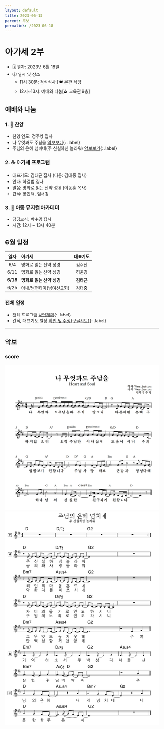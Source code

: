 ```yaml
---
layout: default
title: 2023-06-18
parent: 주보
permalink: /2023-06-18
---
```


# 아가세 2부
- 🗓️ 일자: 2023년 6월 18일
- 🕦 일시 및 장소
  -  11시 30분: 점식식사 [🍽️ 본관 식당]
  -  12시~13시: 예배와 나눔[⛪ 교육관 9층]

## 예배와 나눔

### 1. 🎵 찬양
- 찬양 인도: 정주영 집사
- 나 무엇과도 주님을 [악보보기](#score){: .label}
- 주님의 은혜 넘치네(주 신실하신 놀라워) [악보보기](#score){: .label}

### 2. ☕ 아가세 프로그램
- 대표기도: 김태근 집사 (다음: 김대중 집사)
- 안내: 하걸범 집사
- 말씀: 명화로 읽는 신약 성경 (이동훈 목사)
- 간식: 황인택, 임서경

### 3. 🏫 아동 뮤지컬 아카데미
- 담당교사: 박수경 집사
- 시간: 12시 ~ 13시 40분

## 6월 일정

|일자| 아가세| 대표기도 |
|:---:|:-------------------------------------------|:----:|
| 6/4 | 명화로 읽는 신약 성경 |김수진 |
| 6/11 | 명화로 읽는 신약 성경 | 허윤경 |
| **6/18** | **명화로 읽는 신약 성경** | **김태근** |
| 6/25 | 아내/남편데이(남여선교회) | 김대중 |

### 전체 일정
- 전체 프로그램 [사업계획](schedule){: .label}
- 간식, 대표기도 일정 [확인 및 수정(구글시트)](https://docs.google.com/spreadsheets/d/1lbI19_aBxfNdhaPLaUOwoYV0HYdjHeSiXNjnpaHt0dw/edit?usp=sharing){: .label}

---

## 악보

### score
![](attachments/2023-06-18_1.jpeg)
![](attachments/2023-06-18_2.png)

